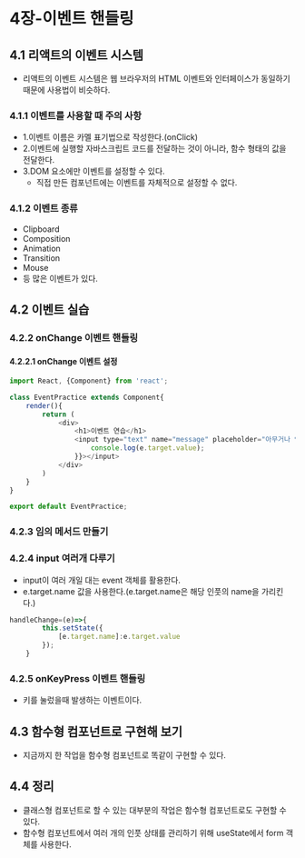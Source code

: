 # 4장-이벤트 핸들링

## 4.1 리액트의 이벤트 시스템
- 리액트의 이벤트 시스템은 웹 브라우저의 HTML 이벤트와 인터페이스가 동일하기 때문에 사용법이 비슷하다.
### 4.1.1 이벤트를 사용할 때 주의 사항
- 1.이벤트 이름은 카멜 표기법으로 작성한다.(onClick)
- 2.이벤트에 실행할 자바스크립트 코드를 전달하는 것이 아니라, 함수 형태의 값을 전달한다.
- 3.DOM 요소에만 이벤트를 설정할 수 있다.
  - 직접 만든 컴포넌트에는 이벤트를 자체적으로 설정할 수 없다.

### 4.1.2 이벤트 종류
- Clipboard
- Composition
- Animation
- Transition
- Mouse
- 등 많은 이벤트가 있다.

## 4.2 이벤트 실습

### 4.2.2 onChange 이벤트 핸들링

#### 4.2.2.1 onChange 이벤트 설정
```js
import React, {Component} from 'react';

class EventPractice extends Component{
    render(){
        return (
            <div>
                <h1>이벤트 연습</h1>
                <input type="text" name="message" placeholder="아무거나 입력하세요" onChange={(e)=>{
                    console.log(e.target.value);
                }}></input>
            </div>
        )
    }
}

export default EventPractice;
```

### 4.2.3 임의 메서드 만들기

### 4.2.4 input 여러개 다루기
- input이 여러 개일 대는 event 객체를 활용한다.
- e.target.name 값을 사용한다.(e.target.name은 해당 인풋의 name을 가리킨다.)
```js
handleChange=(e)=>{
        this.setState({
            [e.target.name]:e.target.value
        });
    }
```

### 4.2.5 onKeyPress 이벤트 핸들링
- 키를 눌렀을때 발생하는 이벤트이다.

## 4.3 함수형 컴포넌트로 구현해 보기
- 지금까지 한 작업을 함수형 컴포넌트로 똑같이 구현할 수 있다.

## 4.4 정리
- 클래스형 컴포넌트로 할 수 있는 대부분의 작업은 함수형 컴포넌트로도 구현할 수 있다.
- 함수형 컴포넌트에서 여러 개의 인풋 상태를 관리하기 위해 useState에서 form 객체를 사용한다.

